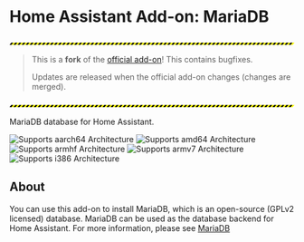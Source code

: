 # Home Assistant Add-on: MariaDB

![Warning][warning_stripe]

> This is a **fork** of the [official add-on][official_addon]! This contains bugfixes.
>
> Updates are released when the official add-on changes (changes are merged).

![Warning][warning_stripe]

MariaDB database for Home Assistant.

![Supports aarch64 Architecture][aarch64-shield] ![Supports amd64 Architecture][amd64-shield] ![Supports armhf Architecture][armhf-shield] ![Supports armv7 Architecture][armv7-shield] ![Supports i386 Architecture][i386-shield]

## About

You can use this add-on to install MariaDB, which is an open-source (GPLv2 licensed) database.  MariaDB can be used as the database backend for Home Assistant. For more information, please see [MariaDB][mariadb]

[aarch64-shield]: https://img.shields.io/badge/aarch64-yes-green.svg
[amd64-shield]: https://img.shields.io/badge/amd64-yes-green.svg
[armhf-shield]: https://img.shields.io/badge/armhf-yes-green.svg
[armv7-shield]: https://img.shields.io/badge/armv7-yes-green.svg
[mariadb]: https://mariadb.com
[i386-shield]: https://img.shields.io/badge/i386-yes-green.svg
[warning_stripe]: https://github.com/lmagyar/homeassistant-addon-mariadb/raw/master/images/warning_stripe_wide.png
[official_addon]: https://github.com/home-assistant/addons/tree/master/mariadb
